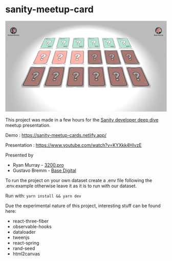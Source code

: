 # sanity-meetup-card

![Presentation](./docs/screenshot.png)

This project was made in a few hours for the [Sanity developer deep dive](https://www.sanity.io/developer-deep-dive) meetup presentation.

Demo : https://sanity-meetup-cards.netlify.app/

Presentation : https://www.youtube.com/watch?v=KYXkk4HIvzE

Presented by

- Ryan Murray - [3200.pro](https://3200.pro)
- Gustavo Bremm - [Base Digital](https://base.digital/en)

To run the project on your own dataset create a .env file following the .env.example otherwise leave it as it is to run with our dataset.

Run with:
`yarn install && yarn dev`

Due the experimental nature of this project, interesting stuff can be found here:

- react-three-fiber
- observable-hooks
- dataloader
- tweenjs
- react-spring
- rand-seed
- html2canvas
